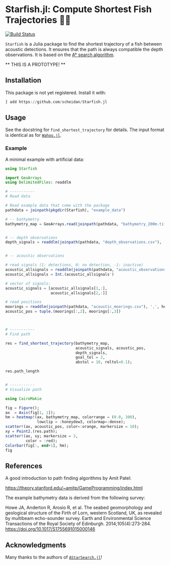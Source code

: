 # Starfish.jl: Compute Shortest Fish Trajectories 🌟🐠

[![Build Status](https://github.com/scheidan/Starfish.jl/actions/workflows/CI.yml/badge.svg?branch=main)](https://github.com/scheidan/Starfish.jl/actions/workflows/CI.yml?query=branch%3Amain)


`Starfish` is a Julia package to find the shortest trajectory of a
fish between acoustic detections. It ensures that the path is always
compatible the depth observations. It is based on the [A* search
algorithm](https://en.wikipedia.org/wiki/A*_search_algorithm).

** THIS IS A PROTOTYPE! **

## Installation

This package is not yet registered. Install it with:
```julia
] add https://github.com/scheidan/Starfish.jl
```

## Usage

See the docstring for `find_shortest_trajectory` for details. The input format is
identical as for [`Wahoo.jl`](https://github.com/scheidan/Wahoo.jl).

### Example

A minimal example with artificial data:

```julia
using Starfish

import GeoArrays
using DelimitedFiles: readdlm

# -----------
# Read data

# Read example data that come with the package
pathdata = joinpath(pkgdir(Starfish), "example_data")

# -- bathymetry
bathymetry_map = GeoArrays.read(joinpath(pathdata, "bathymetry_200m.tif"))


# -- depth observations
depth_signals = readdlm(joinpath(pathdata, "depth_observations.csv"), ',', header=true)[1][:,2]


# -- acoustic observations

# read signals (1: detections, 0: no detection, -1: inactive)
acoustic_allsignals = readdlm(joinpath(pathdata, "acoustic_observations.csv"), ',', header=true)[1][:,2:3]
acoustic_allsignals = Int.(acoustic_allsignals')

# vector of signals:
acoustic_signals = [acoustic_allsignals[1,:],
                    acoustic_allsignals[2,:]]

# read positions
moorings = readdlm(joinpath(pathdata, "acoustic_moorings.csv"), ',', header=true)[1]
acoustic_pos = tuple.(moorings[:,2], moorings[:,3])



# -----------
# Find path

res = find_shortest_trajectory(bathymetry_map,
                               acoustic_signals, acoustic_pos,
                               depth_signals,
                               goal_tol = 2,
                               abstol = 10, reltol=0.1);

res.path_length


# -----------
# Visualize path

using CairoMakie

fig = Figure();
ax  = Axis(fig[1, 1]);
hm = heatmap!(ax, bathymetry_map, colorrange = (0.0, 300),
              lowclip = :honeydew3, colormap=:dense);
scatter!(ax, acoustic_pos, color=:orange, markersize = 10);
xy = Point2.(res.path);
scatter!(ax, xy; markersize = 3,
         color = :red);
Colorbar(fig[:, end+1], hm);
fig
```


## References

A good introduction to path finding algorithms by Amit Patel:

https://theory.stanford.edu/~amitp/GameProgramming/index.html


The example bathymetry data is derived from the following survey:

Howe JA, Anderton R, Arosio R, et al. The seabed geomorphology and
geological structure of the Firth of Lorn, western Scotland, UK, as
revealed by multibeam echo-sounder survey. Earth and Environmental
Science Transactions of the Royal Society of
Edinburgh. 2014;105(4):273-284. https://doi.org/10.1017/S1755691015000146



## Acknowledgments

Many thanks to the authors of [`AStarSearch.jl`](https://github.com/PaoloSarti/AStarSearch.jl)!
